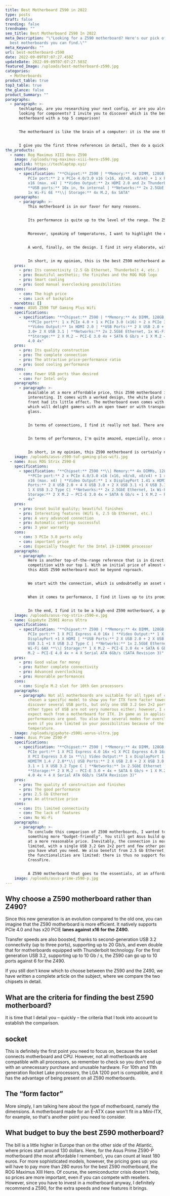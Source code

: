 ```yaml
---
title: Best Motherboard Z590 in 2022
type: posts
draft: false
trending: false
trendname: ""
seo_title: Best Motherboard Z590 In 2022
meta_Description: "\"Looking for a Z590 motherboard? Here's our pick of the 5
  best motherboards you can find.\""
meta_Keywords: ""
url: best-motherboard-z590
date: 2022-09-09T07:07:27.450Z
updateDate: 2022-09-09T07:07:27.503Z
featured_Image: /uploads/best-motherboard-z590.jpg
categories:
  - Motherboards
product_table: true
top3_table: true
the_glance: false
product_Summary: ""
paragraphs:
  - paragraph: >-
      techlaptop, are you researching your next config, or are you already
      looking for components? I invite you to discover which is the best Z590
      motherboard with a top 5 comparison! 


      The motherboard is like the brain of a computer: it is the one that manages all the components, their interactions and their proper functioning. Inevitably, choosing a good reference is therefore essential in the assembly of your gaming PC. I present to you for this purpose a comparison of the best Z590 motherboards.


      I give you the first three references in detail, then do a quick update on the next two products.
the_products:
  - name: Rog Maximus XIII Hero Z590
    image: /uploads/rog-maximus-xiii-hero-z590.jpg
    amzlink: https://techlaptop.xyz/
    specifications:
      - specification: "**Chipset:** Z590 | **Memory:** 4x DIMM, 128GB, DDR4-5333 **\\|
          PCIe port:** 2 x PCIe 4.0/3.0 x16 (x16, x8/x8, x8/x4) + 1 x PCIe 3.0
          x16 (max. x4) | **Video Output:** 2x HDMI 2.0 and 2x Thunderbolt 4 |
          **USB ports:** 10x in, 9x internal | **Networks:** 2x 2.5GbE Ethernet,
          1x Wi-Fi 6E **\\| Storage:** 4x M.2, 6x SATA"
    paragraphs:
      - paragraph: >-
          This motherboard is in our favor for many reasons.


          Its performance is quite up to the level of the range. The Z590 motherboard has developed connectivity, notably offering a dual 2.5 Gb Ethernet port as well as two other Thunderbolt 4 ports. In addition, the four ports for SSDs are welcome as part of a scalable config. The ASUS Z590 also allows you to indulge in overclocking, which can be managed by artificial intelligence. Personally, I recommend that you switch to manual instead, because the Adaptive Boost Technology mode certainly boosts performance, but in return for higher temperatures.


          Moreover, speaking of temperatures, I want to highlight the efficient heat dissipation of this model. Asus relies on artificial intelligence to regulate the speed of the fans and thus frankly reduce noise pollution.


          A word, finally, on the design. I find it very elaborate, with an aluminum heat sink that is still quite imposing. The finishes are of high quality and give a neat appearance to the whole, for example for the logo. This one is RGB, so you can enjoy stylish effects and colors. It's a little extra in the context of an open tower or with transparent glass. However, big regret: no backplate, while many manufacturers do in this pricing bracket.


          In short, in my opinion, this is the best Z590 motherboard available on the market, although it obviously comes at a high price.
    pros:
      - pro: Its connectivity (2.5 Gb Ethernet, Thunderbolt 4, etc.)
      - pro: Beautiful aesthetic; the finishes and the ROG RGB logo
      - pro: Smart cooling
      - pro: Good manual overclocking possibilities
    cons:
      - con: The high price
      - con: Lack of backplate
    morebtns: []
  - name: ASUS Z590 TUF Gaming Plus Wifi
    specifications:
      - specification: "**Chipset:** Z590 | **Memory:** 4x DIMM, 128GB, DDR4-5133 |
          **PCIe port**: 1 x PCIe 4.0 + 1 x PCIe 3.0 (x16) + 2 x PCIe 3.0 (1x) |
          **Video Output:** 1x HDMI 2.0 | **USB Ports:** 2 X USB 2.0 + 2 X USB
          3.0+ 2 X USB 3.1 | **Networks:** 2x 2.5GbE Ethernet, 1x Wi-Fi 6 AX |
          **Storage:** 2 X M.2 – PCI-E 3.0 4x + SATA 6 Gb/s + 1 X M.2 – PCI-E
          4.0 4x"
    pros:
      - pro: Its quality construction
      - pro: The complete connection
      - pro: The attractive price-performance ratio
      - pro: Good cooling performance
    cons:
      - con: Fewer USB ports than desired
      - con: For Intel only
    paragraphs:
      - paragraph: >-
          Available at a more affordable price, this Z590 motherboard is very
          interesting. It comes with a worked design, the white plate at the
          front had its little effect. The motherboard even comes with RGB,
          which will delight gamers with an open tower or with transparent
          glass.


          In terms of connections, I find it really not bad. There are therefore several USB ports, including a USB 3.2 Gen 2×2 port, two previous generation ports, 5 USB 3.1 Gen 1 and, finally, 6 USB 2.0 ports. So there are enough inputs for multiple devices. In addition, there is an HDMI port and a DisplayPort 1.4. For storage, there are 3 M.2 ports and 6 SATA ports. It is therefore complete in my eyes, even if it appears that the position of the SATA ports is not optimal for cable management.


          In terms of performance, I'm quite amazed, especially, once again, given the price. In game and in application, the Z590 Asus Tuf Gaming Plus motherboard does well. For overclocking, we certainly have the Adaptive Boost, but again, I recommend rather to proceed manually if you know how to do it. From this perspective, cooling is better managed; moreover, the motherboard has the appropriate technologies to determine the power of the fans in an optimal way.


          In short, in my opinion, this Z590 motherboard is certainly not the best, but if you are looking for a solid and affordable option, this is the reference for you!
    image: /uploads/asus-z590-tuf-gaming-plus-wifi.jpg
  - name: Asus ROG Strix Z590-E
    specifications:
      - specification: "**Chipset:** Z590 **\\| Memory:** 4x DIMMs, 128GB, DDR4-5000 |
          **PCIe port:** 2 x PCIe 4.0/3.0 x16 (x16, x8/x8, x8/x4) + 1 x PCIe 3.0
          x16 (max. x4) | **Video Output:** 1 x DisplayPort 1.41 x HDMI™| **USB
          Ports:** 2 X USB 2.0 + 4 X USB 3.0 + 2 X USB 3.1 +1 X USB 3.1 Type C +
          1 X USB 3.2 Type C| **Networks:** 2x 2.5GbE Ethernet, 1x Wi-Fi 6**E|
          Storage:** 2 X M.2 – PCI-E 3.0 4x + SATA 6 Gb/s + 1 X M.2 – PCI-E 4.0
          4x"
    pros:
      - pro: Great build quality; beautiful finishes
      - pro: Interesting features (Wifi 6, 2.5 Gb Ethernet, etc.)
      - pro: A very advanced connection
      - pro: Automatic settings successful
      - pro: 3 year warranty
    cons:
      - con: 3 PCIe 3.0 ports only
      - con: important price
      - con: Especially thought for the Intel i9-11900K processor
    paragraphs:
      - paragraph: >-
          Here is another top-of-the-range reference that is in direct
          competition with our top 1. With an initial price of almost 400 euros,
          this ASUS Z590 motherboard must be beyond reproach.


          We start with the connection, which is undoubtedly an asset of this model. You have a total of 17 USB ports, 10 on the back and 7 on the front. Among them, I find in particular two USB 3.2 Gen 2×2 ports, for optimal transfer speeds. I'm also glad to have the Thunderbolt port back. For the rest, it remains classic, with the HDMI, the DP and the pins for the fans. There are two PCIe 4.0 ports, I would have liked to have one more; the same for PCIe 3.0, which is limited to 3 ports.


          When it comes to performance, I find it lives up to its promises. Stress tests as well as in-game tests give good results, but it is necessary to exploit a good config to extract the full potential of the Z590 motherboard. Therefore, I recommend this motherboard if you have an Intel i9-11900K processor, or want to get one. For overclocking, the dedicated software is interesting, with automatic settings; and don't worry, you have an "Advanced" mode to go further.


          In the end, I find it to be a high-end Z590 motherboard, a good alternative to our top 1. It is however quite niche, due to its performance and high pricing.
    image: /uploads/asus-rog-strix-z590-e.jpg
  - name: Gigabyte Z590I Aorus Ultra
    specifications:
      - specification: "**Chipset:** Z590 | **Memory:** 4x DIMM, 128GB, DDR4-3200 **\\|
          PCIe port:** 1 X PCI Express 4.0 16x | **Video Output:** 1 X
          DisplayPort +1 X HDMI | **USB Ports:** 2 X USB 2.0 + 2 X USB 3.0 + 3 X
          USB 3.1 +1 X USB 3.2 Type C | **Networks:** 1x 2.5GbE Ethernet, 1x
          Wi-Fi 6AX **\\| Storage:** 1 X M.2 – PCI-E 3.0 4x + SATA 6 Gb/s + 1 X
          M.2 – PCI-E 4.0 4x + 4 X Serial ATA 6Gb/s (SATA Revision 3)"
    pros:
      - pro: Good value for money
      - pro: Rather complete connectivity
      - pro: Advanced overclocking
      - pro: Honorable performances
    cons:
      - con: Single M.2 slot for 10th Gen processors
    paragraphs:
      - paragraph: Not all motherboards are suitable for all types of cases, so I've
          chosen a specific model to show you for ITX form factor towers. I
          discover several USB ports, but only one USB 3.2 Gen 2×2 port, and the
          other types of USB are not very numerous either; however, I can't
          expect much from a motherboard for ITX. In game as in application, the
          performances are good. You also have several modes for overclocking,
          even if you are limited in your possibilities because of the
          temperature.
    image: /uploads/gigabyte-z590i-aorus-ultra.jpg
  - name: Asus Prime Z590-P
    specifications:
      - specification: "**Chipset:** Z590 | **Memory:** 4x DIMM, 128GB, DDR4-5133 **\\|
          PCIe port:** 1 X PCI Express 4.0 16x +1 X PCI Express 4.0 16x (4x) + 2
          X PCI Express 3.0 1x **\\| Video Output:** 1 x DisplayPort 1.4 + 1 x
          HDMITM 1.4 / 2.0**\\| USB Ports:** 2 X USB 2.0 + 2 X USB 3.0 + 1 X USB
          3.1 + 1 X USB 3.2 Type C | **Networks:** 1x 2.5GbE Ethernet |
          **Storage:** 2 X M.2 – PCI-E 3.0 + 4x + SATA 6 Gb/s + 1 X M.2 – PCI-E
          4.0 4x + 4 X Serial ATA 6Gb/s (SATA Revision 3)"
    pros:
      - pro: The quality of construction and finishes
      - pro: The good performance
      - pro: 2.5 Gb Ethernet
      - pro: An attractive price
    cons:
      - con: Its limited connectivity
      - con: The lack of features
      - con: No Wi-Fi
    paragraphs:
      - paragraph: >-
          To conclude this comparison of Z590 motherboards, I wanted to present
          something more "budget-friendly". You still get Asus build quality but
          at a more reasonable price. Inevitably, the connection is more
          limited, with a single USB 3.2 Gen 2×2 port and few other ports, but
          you have what you need. We also benefit from 2.5 Gb Ethernet, even if
          the functionalities are limited: there is thus no support for SLI or
          CrossFire.


          A Z590 motherboard that goes to the essentials, at an affordable price in my opinion!
    image: /uploads/asus-prime-z590-p.jpg
---
```

## Why choose a Z590 motherboard rather than Z490?

Since this new generation is an evolution compared to the old one, you can imagine that the Z590 motherboard is more efficient. It natively supports PCIe 4.0 and has x20 PCIE **lanes against x16 for the Z490.**

Transfer speeds are also boosted, thanks to second-generation USB 3.2 connectivity (up to three ports), supporting up to 20 Gb/s, and even double that for motherboards equipped with Thunderbolt technology. For the first generation USB 3.2, supporting up to 10 Gb / s, the Z590 can go up to 10 ports against 6 for the Z490.

If you still don't know which to choose between the Z590 and the Z490, we have written a complete article on the subject, where we compare the two chipsets in detail.



## What are the criteria for finding the best Z590 motherboard?

It is time that I detail you – quickly – the criteria that I took into account to establish the comparison.

## socket

This is definitely the first point you need to focus on, because the socket connects motherboard and CPU. However, not all motherboards are compatible with all processors, so remember to check so you don't end up with an unnecessary purchase and unusable hardware. For 10th and 11th generation Rocket Lake processors, the LGA 1200 port is compatible, and it has the advantage of being present on all Z590 motherboards.

## The “form factor”

More simply, I am talking here about the type of motherboard, namely the dimensions. A motherboard made for an E-ATX case won't fit in a Mini-ITX, for example, so that's another point you need to consider.

## What budget to buy the best Z590 motherboard?

The bill is a little higher in Europe than on the other side of the Atlantic, where prices start around 130 dollars. Here, for the Asus Prime Z590-P motherboard (the most affordable I remember), you can count at least 180 euros. For more sophisticated models, however, the pricing goes up: you will have to pay more than 280 euros for the best Z590 motherboard, the ROG Maximus XIII Hero. Of course, the semiconductor crisis doesn't help, so prices are more important, even if you can compete with resellers. However, since you have to invest in a motherboard anyway, I definitely recommend a Z590, for the extra speeds and new features it brings.